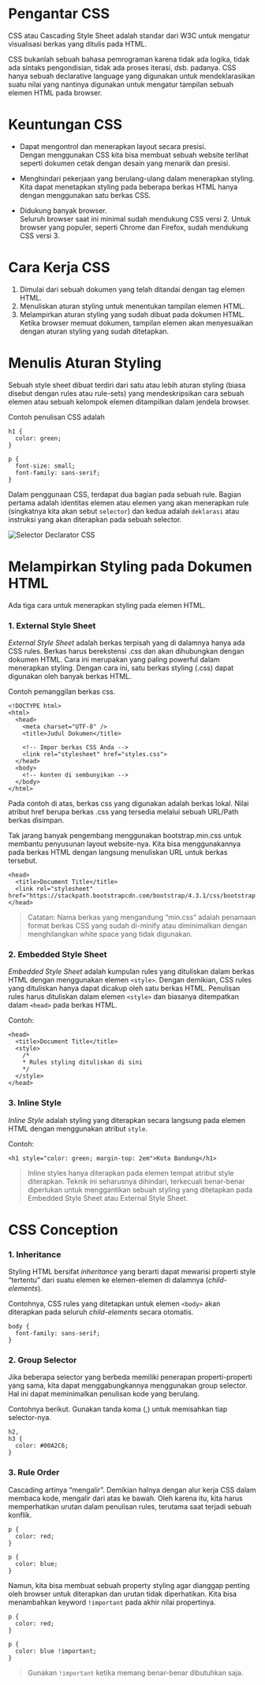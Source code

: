 # Pengantar CSS

CSS atau Cascading Style Sheet adalah standar dari W3C untuk mengatur visualisasi berkas yang ditulis pada HTML.

CSS bukanlah sebuah bahasa pemrograman karena tidak ada logika, tidak ada sintaks pengondisian, tidak ada proses iterasi, dsb. padanya. CSS hanya sebuah declarative language yang digunakan untuk mendeklarasikan suatu nilai yang nantinya digunakan untuk mengatur tampilan sebuah elemen HTML pada browser.

# Keuntungan CSS

- Dapat mengontrol dan menerapkan layout secara presisi.
  <br> Dengan menggunakan CSS kita bisa membuat sebuah website terlihat seperti dokumen cetak dengan desain yang menarik dan presisi.

- Menghindari pekerjaan yang berulang-ulang dalam menerapkan styling.
  <br> Kita dapat menetapkan styling pada beberapa berkas HTML hanya dengan menggunakan satu berkas CSS.

- Didukung banyak browser.
  <br> Seluruh browser saat ini minimal sudah mendukung CSS versi 2. Untuk browser yang populer, seperti Chrome dan Firefox, sudah mendukung CSS versi 3.

# Cara Kerja CSS

1. Dimulai dari sebuah dokumen yang telah ditandai dengan tag elemen HTML.
2. Menuliskan aturan styling untuk menentukan tampilan elemen HTML.
3. Melampirkan aturan styling yang sudah dibuat pada dokumen HTML. Ketika browser memuat dokumen, tampilan elemen akan menyesuaikan dengan aturan styling yang sudah ditetapkan.

# Menulis Aturan Styling

Sebuah style sheet dibuat terdiri dari satu atau lebih aturan styling (biasa disebut dengan rules atau rule-sets) yang mendeskripsikan cara sebuah elemen atau sebuah kelompok elemen ditampilkan dalam jendela browser.

Contoh penulisan CSS adalah

```
h1 {
  color: green;
}

p {
  font-size: small;
  font-family: sans-serif;
}
```

Dalam penggunaan CSS, terdapat dua bagian pada sebuah rule. Bagian pertama adalah identitas elemen atau elemen yang akan menerapkan rule (singkatnya kita akan sebut `selector`) dan kedua adalah `deklarasi` atau instruksi yang akan diterapkan pada sebuah selector.

<img 
src="https://th.bing.com/th/id/OIP.z_bqFJT-GMJeX_POwuw7zgAAAA?rs=1&pid=ImgDetMain" 
alt="Selector Declarator CSS" 
/>

# Melampirkan Styling pada Dokumen HTML

Ada tiga cara untuk menerapkan styling pada elemen HTML.

### 1. External Style Sheet

_External Style Sheet_ adalah berkas terpisah yang di dalamnya hanya ada CSS rules. Berkas harus berekstensi .css dan akan dihubungkan dengan dokumen HTML. Cara ini merupakan yang paling powerful dalam menerapkan styling. Dengan cara ini, satu berkas styling (.css) dapat digunakan oleh banyak berkas HTML.

Contoh pemanggilan berkas css.

```
<!DOCTYPE html>
<html>
  <head>
    <meta charset="UTF-8" />
    <title>Judul Dokumen</title>

    <!-- Impor berkas CSS Anda -->
    <link rel="stylesheet" href="styles.css">
  </head>
  <body>
    <!-- konten di sembunyikan -->
  </body>
</html>
```

Pada contoh di atas, berkas css yang digunakan adalah berkas lokal. Nilai atribut href berupa berkas .css yang tersedia melalui sebuah URL/Path berkas disimpan.

Tak jarang banyak pengembang menggunakan bootstrap.min.css untuk membantu penyusunan layout website-nya. Kita bisa menggunakannya pada berkas HTML dengan langsung menuliskan URL untuk berkas tersebut.

```
<head>
  <title>Document Title</title>
  <link rel="stylesheet" href="https://stackpath.bootstrapcdn.com/bootstrap/4.3.1/css/bootstrap.min.css">
</head>
```

> Catatan:
> Nama berkas yang mengandung “min.css” adalah penamaan format berkas CSS yang sudah di-minify atau diminimalkan dengan menghilangkan white space yang tidak digunakan.

### 2. Embedded Style Sheet

_Embedded Style Sheet_ adalah kumpulan rules yang dituliskan dalam berkas HTML dengan menggunakan elemen `<style>`. Dengan demikian, CSS rules yang dituliskan hanya dapat dicakup oleh satu berkas HTML. Penulisan rules harus dituliskan dalam elemen `<style>` dan biasanya ditempatkan dalam `<head>` pada berkas HTML.

Contoh:

```
<head>
  <title>Document Title</title>
  <style>
    /*
    * Rules styling dituliskan di sini
    */
  </style>
</head>
```

### 3. Inline Style

_Inline Style_ adalah styling yang diterapkan secara langsung pada elemen HTML dengan menggunakan atribut `style`.

Contoh:

```
<h1 style="color: green; margin-top: 2em">Kota Bandung</h1>
```

> Inline styles hanya diterapkan pada elemen tempat atribut style diterapkan. Teknik ini seharusnya dihindari, terkecuali benar-benar diperlukan untuk menggantikan sebuah styling yang ditetapkan pada Embedded Style Sheet atau External Style Sheet.

# CSS Conception

### 1. Inheritance

Styling HTML bersifat _inheritance_ yang berarti dapat mewarisi properti style “tertentu” dari suatu elemen ke elemen-elemen di dalamnya (_child-elements_).

Contohnya, CSS rules yang ditetapkan untuk elemen `<body>` akan diterapkan pada seluruh _child-elements_ secara otomatis.

```
body {
  font-family: sans-serif;
}
```

### 2. Group Selector

Jika beberapa selector yang berbeda memiliki penerapan properti-properti yang sama, kita dapat menggabungkannya menggunakan group selector. Hal ini dapat meminimalkan penulisan kode yang berulang.

Contohnya berikut. Gunakan tanda koma (,) untuk memisahkan tiap selector-nya.

```
h2,
h3 {
  color: #00A2C6;
}
```

### 3. Rule Order

Cascading artinya “mengalir”. Demikian halnya dengan alur kerja CSS dalam membaca kode, mengalir dari atas ke bawah. Oleh karena itu, kita harus memperhatikan urutan dalam penulisan rules, terutama saat terjadi sebuah konflik.

```
p {
  color: red;
}

p {
  color: blue;
}
```

Namun, kita bisa membuat sebuah property styling agar dianggap penting oleh browser untuk diterapkan dan urutan tidak diperhatikan. Kita bisa menambahkan keyword `!important` pada akhir nilai propertinya.

```
p {
  color: red;
}

p {
  color: blue !important;
}
```

> Gunakan `!important` ketika memang benar-benar dibutuhkan saja.
